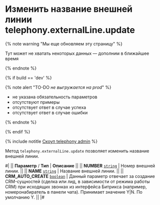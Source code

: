 # Изменить название внешней линии telephony.externalLine.update

{% note warning "Мы еще обновляем эту страницу" %}

Тут может не хватать некоторых данных — дополним в ближайшее время

{% endnote %}

{% if build == 'dev' %}

{% note alert "TO-DO _не выгружается на prod_" %}

- не указана обязательность параметров
- отсутствуют примеры
- отсутствует ответ в случае успеха
- отсутствует ответ в случае ошибки

{% endnote %}

{% endif %}

{% include notitle [Скоуп telephony admin](./_includes/scope-telephony-admin.md) %}

Метод `telephony.externalLine.update` позволяет изменить название внешней линии.

#|
|| **Параметр** / **Тип** | **Описание** ||
|| **NUMBER** 
[`string`](../data-types.md) | Номер внешней линии. ||
|| **NAME** 
[`string`](../data-types.md) | Название внешней линии. ||
|| **CRM_AUTO_CREATE** 
[`boolean`](../data-types.md) | Данный параметр отвечает за создание CRM-сущностей (сделка или лид, в зависимости от режима работы CRM) при исходящих звонках из интерфейса Битрикса (например, номеронабиратель в панели чата). Принимает значение Y\|N. По умолчанию Y. ||
|#